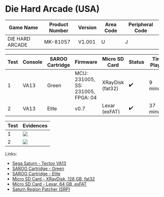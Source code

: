 # Die Hard Arcade (USA)

| Game Name       | Product Number | Version | Area Code | Peripheral Code |
| --------------- | -------------- | ------- | --------- | --------------- |
| DIE HARD ARCADE | MK-81057       | V1.001  | U         | J               |

| Test | Console | SAROO Cartridge | Firmware                          | Micro SD Card    | Status             | Time Played |
| ---- | ------- | --------------- | --------------------------------- | ---------------- | ------------------ | ----------- |
| 1    | VA13    | Green           | MCU: 231005, SS: 231005, FPGA: 04 | XRayDisk (fat32) | :heavy_check_mark: | 9 minutes   |
| 2    | VA13    | Elite           | v0.7                              | Lexar (exFAT)    | :heavy_check_mark: | 37 minutes  |

| Test | Evidences                                                                                        |
| ---- | ------------------------------------------------------------------------------------------------ |
| 1    | [![](https://img.youtube.com/vi/SP_p9AXK61o/0.jpg)](https://www.youtube.com/watch?v=SP_p9AXK61o) |
| 2    | [![](https://img.youtube.com/vi/Q0QXqqg-6Wg/0.jpg)](https://www.youtube.com/watch?v=Q0QXqqg-6Wg) |

Links:

- [Sega Saturn - Tectoy VA13](../../../Info/Consoles/VA13/README.md)
- [SAROO Cartridge - Green](../../../Info/Cartridges/RetroGameParadiseStore/1.32F/README.md)
- [SAROO Cartridge - Elite](../../../Info/Cartridges/GuangzhouSanStarOnlineShop/1.6/README.md)
- [Micro SD Card - XRayDisk, 128 GB, fat32](../../../Info/SdCards/XRayDisk/128GB/fat32/README.md)
- [Micro SD Card - Lexar, 64 GB, exFAT](../../../Info/SdCards/Lexar/64GB/exfat/README.md)
- [Saturn Region Patcher (SRP)](https://segaxtreme.net/resources/saturn-region-patcher.81/download)
